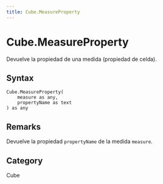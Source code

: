 ```yaml
---
title: Cube.MeasureProperty
---
```


# Cube.MeasureProperty


Devuelve la propiedad de una medida (propiedad de celda).


## Syntax

```powerquery
Cube.MeasureProperty(
    measure as any,
    propertyName as text
) as any
```


## Remarks

Devuelve la propiedad <code>propertyName</code> de la medida <code>measure</code>.



## Category
Cube
